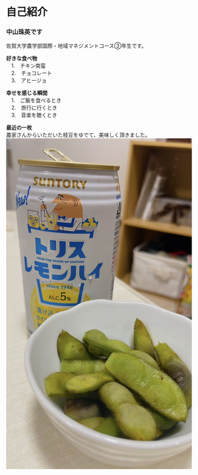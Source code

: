 # 自己紹介
### 中山珠英です
佐賀大学農学部国際・地域マネジメントコース③年生です。

**好きな食べ物**  
 　1.　チキン南蛮  
 　2.　チョコレート  
 　3.　アヒージョ  

 **幸せを感じる瞬間**  
 　1.　ご飯を食べるとき  
 　2.　旅行に行くとき  
 　3.　音楽を聴くとき  

 **最近の一枚**  
 農家さんからいただいた枝豆をゆでて、美味しく頂きました。
 ![Alt text](image.png)